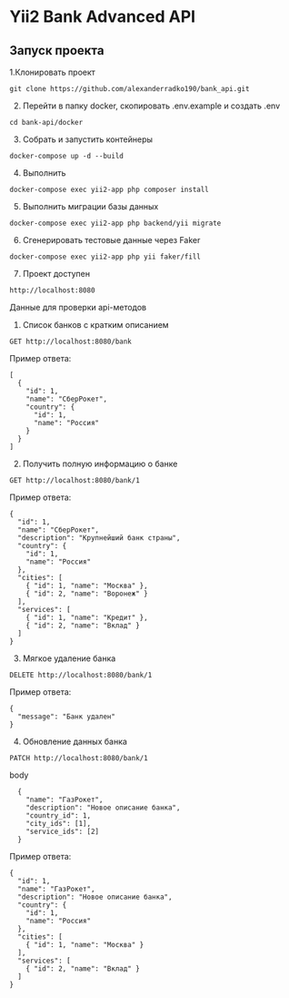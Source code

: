 # Yii2 Bank Advanced API

## Запуск проекта

1.Клонировать проект

``````
git clone https://github.com/alexanderradko190/bank_api.git
``````

2. Перейти в папку docker, скопировать .env.example и создать .env

``````
cd bank-api/docker
``````

3. Собрать и запустить контейнеры

``````
docker-compose up -d --build
``````
4. Выполнить
``````
docker-compose exec yii2-app php composer install
``````

5. Выполнить миграции базы данных

``````
docker-compose exec yii2-app php backend/yii migrate
``````

6. Сгенерировать тестовые данные через Faker

``````
docker-compose exec yii2-app php yii faker/fill
``````

7. Проект доступен

``````
http://localhost:8080
``````

Данные для проверки api-методов

1. Список банков с кратким описанием

``````
GET http://localhost:8080/bank
``````

Пример ответа:
``````
[
  {
    "id": 1,
    "name": "СберРокет",
    "country": {
      "id": 1,
      "name": "Россия"
    }
  }
]
``````

2. Получить полную информацию о банке

``````
GET http://localhost:8080/bank/1
``````

Пример ответа:

`````
{
  "id": 1,
  "name": "СберРокет",
  "description": "Крупнейший банк страны",
  "country": {
    "id": 1,
    "name": "Россия"
  },
  "cities": [
    { "id": 1, "name": "Москва" },
    { "id": 2, "name": "Воронеж" }
  ],
  "services": [
    { "id": 1, "name": "Кредит" },
    { "id": 2, "name": "Вклад" }
  ]
}
``````

3. Мягкое удаление банка

`````
DELETE http://localhost:8080/bank/1
``````

Пример ответа:

`````
{
  "message": "Банк удален"
}
``````

4. Обновление данных банка

`````
PATCH http://localhost:8080/bank/1
``````

body

`````
  {
    "name": "ГазРокет",
    "description": "Новое описание банка",
    "country_id": 1,
    "city_ids": [1],
    "service_ids": [2]
  }
``````

Пример ответа:

`````
{
  "id": 1,
  "name": "ГазРокет",
  "description": "Новое описание банка",
  "country": {
    "id": 1,
    "name": "Россия"
  },
  "cities": [
    { "id": 1, "name": "Москва" }
  ],
  "services": [
    { "id": 2, "name": "Вклад" }
  ]
}
  ``````
